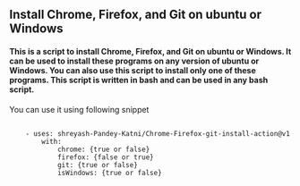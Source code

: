 ## Install Chrome, Firefox, and Git on ubuntu or Windows

#### This is a script to install Chrome, Firefox, and Git on ubuntu or Windows. It can be used to install these programs on any version of ubuntu or Windows. You can also use this script to install only one of these programs. This script is written in bash and can be used in any bash script.

You can use it using following snippet 

```

    - uses: shreyash-Pandey-Katni/Chrome-Firefox-git-install-action@v1
        with:
            chrome: {true or false}
            firefox: {false or true}
            git: {true or false}
            isWindows: {true or false}
```
